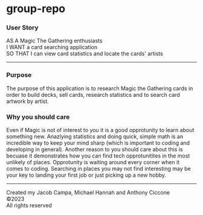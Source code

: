 # group-repo

### User Story
AS A Magic The Gathering enthusiasts 
<br>
I WANT a card searching application 
<br>
SO THAT I can view card statistics and locate the cards' artists
<hr>

### Purpose
The purpose of this application is to research Magic the Gathering cards in order to build decks, sell cards, research statistics and to search card artwork by artist.

### Why you should care
Even if Magic is not of interest to you it is a good opprotunity to learn about something new. Anazlying statistics and doing quick, simple math is an incredible way to keep your mind sharp (which is important to coding and developing in general). Another reason to you should care about this is becuase it demonstrates how you can find tech opprotunitites in the most unlikely of places. Opprotunity is waiting around every corner when it comes to coding. Searching in places you may not find interesting may be your key to landing your first job or just picking up a new hobby. 
<hr>
Created my Jacob Campa, Michael Hannah and Anthony Ciccone 
<br>
©2023
<br>
All rights reserved
